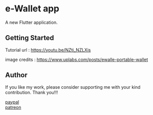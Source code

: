 # e-Wallet app

A new Flutter application.

## Getting Started

Tutorial url : https://youtu.be/NZti_NZLXis

image credits : https://www.uplabs.com/posts/ewalle-portable-wallet

## Author
If you like my work, please consider supporting me with your kind contribution. Thank you!!!
<div><a href=https://paypal.me/kaushikchandru?locale.x=en_GB>paypal </a></div>
<div><a href=https://www.patreon.com/kaushikchandru>patreon</a></div>
